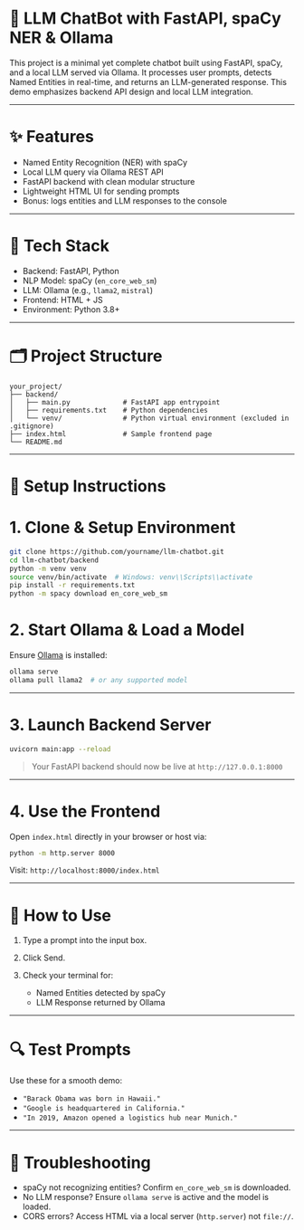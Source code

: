 # 🧠 LLM ChatBot with FastAPI, spaCy NER & Ollama

This project is a minimal yet complete chatbot built using FastAPI, spaCy, and a local LLM served via Ollama. It processes user prompts, detects Named Entities in real-time, and returns an LLM-generated response. This demo emphasizes backend API design and local LLM integration.

---

# ✨ Features

* Named Entity Recognition (NER) with spaCy
* Local LLM query via Ollama REST API
* FastAPI backend with clean modular structure
* Lightweight HTML UI for sending prompts
* Bonus: logs entities and LLM responses to the console

---

# 🧰 Tech Stack

* Backend: FastAPI, Python
* NLP Model: spaCy (`en_core_web_sm`)
* LLM: Ollama (e.g., `llama2`, `mistral`)
* Frontend: HTML + JS
* Environment: Python 3.8+

---

# 🗂️ Project Structure

```
your_project/
├── backend/
│   ├── main.py             # FastAPI app entrypoint
│   ├── requirements.txt    # Python dependencies
│   └── venv/               # Python virtual environment (excluded in .gitignore)
├── index.html              # Sample frontend page
└── README.md
```

---

# 🚀 Setup Instructions

# 1. Clone & Setup Environment

```bash
git clone https://github.com/yourname/llm-chatbot.git
cd llm-chatbot/backend
python -m venv venv
source venv/bin/activate  # Windows: venv\\Scripts\\activate
pip install -r requirements.txt
python -m spacy download en_core_web_sm
```

# 2. Start Ollama & Load a Model

Ensure [Ollama](https://ollama.ai/) is installed:

```bash
ollama serve
ollama pull llama2  # or any supported model
```

---

# 3. Launch Backend Server

```bash
uvicorn main:app --reload
```

> Your FastAPI backend should now be live at `http://127.0.0.1:8000`

---

# 4. Use the Frontend

Open `index.html` directly in your browser or host via:

```bash
python -m http.server 8000
```

Visit: `http://localhost:8000/index.html`

---

# 🧪 How to Use

1. Type a prompt into the input box.
2. Click Send.
3. Check your terminal for:

   * Named Entities detected by spaCy
   * LLM Response returned by Ollama

---

# 🔍 Test Prompts

Use these for a smooth demo:

* `"Barack Obama was born in Hawaii."`
* `"Google is headquartered in California."`
* `"In 2019, Amazon opened a logistics hub near Munich."`

---

# 🐞 Troubleshooting

* spaCy not recognizing entities? Confirm `en_core_web_sm` is downloaded.
* No LLM response? Ensure `ollama serve` is active and the model is loaded.
* CORS errors? Access HTML via a local server (`http.server`) not `file://`.
